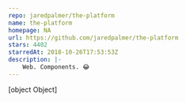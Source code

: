 ```yaml
---
repo: jaredpalmer/the-platform
name: the-platform
homepage: NA
url: https://github.com/jaredpalmer/the-platform
stars: 4402
starredAt: 2018-10-26T17:53:53Z
description: |-
    Web. Components. 😂
---
```


[object Object]

